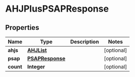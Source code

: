 

# AHJPlusPSAPResponse


## Properties

Name | Type | Description | Notes
------------ | ------------- | ------------- | -------------
**ahjs** | [**AHJList**](AHJList.md) |  |  [optional]
**psap** | [**PSAPResponse**](PSAPResponse.md) |  |  [optional]
**count** | **Integer** |  |  [optional]



